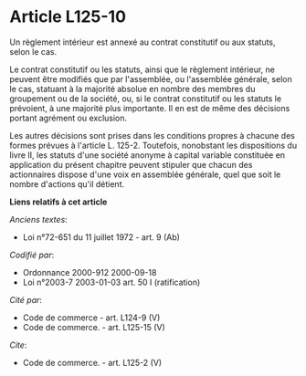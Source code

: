 # Article L125-10

Un règlement intérieur est annexé au contrat constitutif ou aux statuts, selon le cas. 

Le contrat constitutif ou les statuts, ainsi que le règlement intérieur, ne peuvent être modifiés que par l'assemblée, ou
l'assemblée générale, selon le cas, statuant à la majorité absolue en nombre des membres du groupement ou de la société, ou,
si le contrat constitutif ou les statuts le prévoient, à une majorité plus importante. Il en est de même des décisions
portant agrément ou exclusion. 

Les autres décisions sont prises dans les conditions propres à chacune des formes prévues à l'article L. 125-2. Toutefois,
nonobstant les dispositions du livre II, les statuts d'une société anonyme à capital variable constituée en application du
présent chapitre peuvent stipuler que chacun des actionnaires dispose d'une voix en assemblée générale, quel que soit le
nombre d'actions qu'il détient.

**Liens relatifs à cet article**

_Anciens textes_:

  - Loi n°72-651 du 11 juillet 1972 - art. 9 (Ab)

_Codifié par_:

  - Ordonnance 2000-912 2000-09-18
  - Loi n°2003-7 2003-01-03 art. 50 I (ratification)

_Cité par_:

  - Code de commerce - art. L124-9 (V)
  - Code de commerce. - art. L125-15 (V)

_Cite_:

  - Code de commerce. - art. L125-2 (V)
